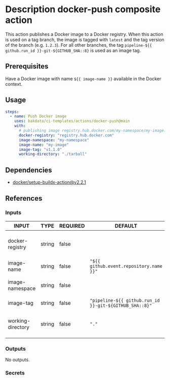 # Description docker-push composite action

This action publishes a Docker image to a Docker registry. When this action is used on a tag branch, the image is tagged with `latest` and the tag version of the branch (e.g. `1.2.3`). For all other branches, the tag `pipeline-${{ github.run_id }}-git-${GITHUB_SHA::8}` is used as an image tag.

## Prerequisites

Have a Docker image with name `${{ image-name }}` available in the Docker context.

## Usage

```yaml
steps:
  - name: Push Docker image
    uses: bakdata/ci-templates/actions/docker-push@main
    with:
      # publishing image registry.hub.docker.com/my-namespace/my-image:v1.1.0
      docker-registry: "registry.hub.docker.com"
      image-namespace: "my-namespace"
      image-name: "my-image"
      image-tag: "v1.1.0"
      working-directory: "./tarball"
```

## Dependencies

- [docker/setup-buildx-action@v2.2.1](https://github.com/docker/setup-buildx-action/tree/v2.2.1)

## References

### Inputs

<!-- AUTO-DOC-INPUT:START - Do not remove or modify this section -->

| INPUT             | TYPE   | REQUIRED | DEFAULT                                                | DESCRIPTION                                  |
| ----------------- | ------ | -------- | ------------------------------------------------------ | -------------------------------------------- |
| docker-registry   | string | false    |                                                        | Host where the image should be pushed to.    |
| image-name        | string | false    | `"${{ github.event.repository.name }}"`                | Name of Docker image.                        |
| image-namespace   | string | false    |                                                        | Namespace of Docker image.                   |
| image-tag         | string | false    | `"pipeline-${{ github.run_id }}-git-${GITHUB_SHA::8}"` | Tag of Docker image.                         |
| working-directory | string | false    | `"."`                                                  | Working directory for your Docker artifacts. |

<!-- AUTO-DOC-INPUT:END -->

### Outputs

<!-- AUTO-DOC-OUTPUT:START - Do not remove or modify this section -->

No outputs.

<!-- AUTO-DOC-OUTPUT:END -->

### Secrets
